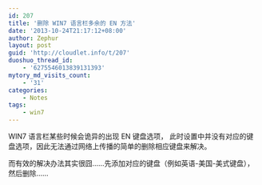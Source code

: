 ```yaml
---
id: 207
title: '删除 WIN7 语言栏多余的 EN 方法'
date: '2013-10-24T21:17:12+08:00'
author: Zephur
layout: post
guid: 'http://cloudlet.info/t/207'
duoshuo_thread_id:
    - '6275546013839131393'
mytory_md_visits_count:
    - '31'
categories:
    - Notes
tags:
    - win7
---
```


WIN7 语言栏某些时候会诡异的出现 EN 键盘选项， 此时设置中并没有对应的键盘选项，因此无法通过网络上传播的简单的删除相应键盘来解决。

而有效的解决办法其实很囧……先添加对应的键盘（例如英语-美国-美式键盘），然后删除……